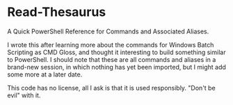 # Read-Thesaurus
A Quick PowerShell Reference for Commands and Associated Aliases.

I wrote this after learning more about the commands for Windows Batch Scripting as CMD Gloss, and thought it interesting to build something similar to PowerShell. I should note that these are all commands and aliases in a brand-new session, in which nothing has yet been imported, but I might add some more at a later date.

This code has no license, all I ask is that it is used responsibly. "Don't be evil" with it.
